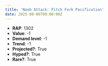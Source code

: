 ```yaml
---
title: 'Noob Attack: Pitch Fork Pacification'
date: 2025-08-06T00:00:00Z
---
```

- **RAP**: 1302
- **Value**: -1
- **Demand level**: -1
- **Trend**: -1
- **Projected?**: True
- **Hyped?**: True
- **Rare?**: True
